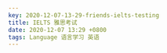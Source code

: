 ```yaml
---
key: 2020-12-07-13-29-friends-ielts-testing
title: IELTS 雅思考试
date: 2020-12-07 13:29 +0800
tags: Language 语言学习 英语
---
```




<!--more-->
